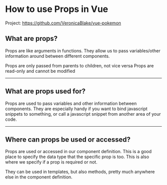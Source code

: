 # How to use Props in Vue


Project: https://github.com/VeronicaBlake/vue-pokemon

## What are props?

Props are like arguments in functions. They allow us to pass variables/other information around between different components.

Props are only passed from parents to children, not vice versa
Props are read-only and cannot be modified

---

## What are props used for?

Props are used to pass variables and other information between components. 
They are especially handy if you want to bind javascript snippets to something, or call a javascript snippet from another area of your code.


---

## Where can props be used or accessed?
Props are used or accessed in our component definition. This is a good place to specify the data type that the specific prop is too. This is also where we specify if a prop is required or not.

They can be used in templates, but also methods, pretty much anywhere else in the component definition. 